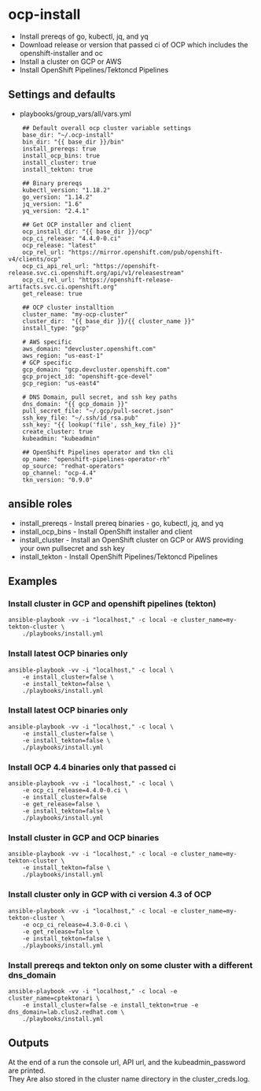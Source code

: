 # ocp-install
- Install prereqs of go, kubectl, jq, and yq
- Download release or version that passed ci of OCP which includes the openshift-installer and oc
- Install a cluster on GCP or AWS
- Install OpenShift Pipelines/Tektoncd Pipelines

## Settings and defaults

- playbooks/group_vars/all/vars.yml

```
    ## Default overall ocp cluster variable settings
    base_dir: "~/.ocp-install"
    bin_dir: "{{ base_dir }}/bin"
    install_prereqs: true
    install_ocp_bins: true
    install_cluster: true
    install_tekton: true
    
    ## Binary prereqs
    kubectl_version: "1.18.2"
    go_version: "1.14.2"
    jq_version: "1.6"
    yq_version: "2.4.1"
    
    ## Get OCP installer and client
    ocp_install_dir: "{{ base_dir }}/ocp"
    ocp_ci_release: "4.4.0-0.ci"
    ocp_release: "latest"
    ocp_rel_url: "https://mirror.openshift.com/pub/openshift-v4/clients/ocp"
    ocp_ci_api_rel_url: "https://openshift-release.svc.ci.openshift.org/api/v1/releasestream"
    ocp_ci_rel_url: "https://openshift-release-artifacts.svc.ci.openshift.org"
    get_release: true
    
    ## OCP cluster installtion
    cluster_name: "my-ocp-cluster"
    cluster_dir:  "{{ base_dir }}/{{ cluster_name }}"
    install_type: "gcp"
    
    # AWS specific
    aws_domain: "devcluster.openshift.com"
    aws_region: "us-east-1"
    # GCP specific
    gcp_domain: "gcp.devcluster.openshift.com"
    gcp_project_id: "openshift-gce-devel"
    gcp_region: "us-east4"
    
    # DNS Domain, pull secret, and ssh key paths
    dns_domain: "{{ gcp_domain }}"
    pull_secret_file: "~/.gcp/pull-secret.json"
    ssh_key_file: "~/.ssh/id_rsa.pub"
    ssh_key: "{{ lookup('file', ssh_key_file) }}"
    create_cluster: true
    kubeadmin: "kubeadmin"
    
    ## OpenShift Pipelines operator and tkn cli
    op_name: "openshift-pipelines-operator-rh"
    op_source: "redhat-operators"
    op_channel: "ocp-4.4"
    tkn_version: "0.9.0"
```

## ansible roles

- install_prereqs - Install prereq binaries - go, kubectl, jq, and yq  
- install_ocp_bins - Install OpenShift installer and client
- install_cluster - Install an OpenShift cluster on GCP or AWS providing your own pullsecret and ssh key
- install_tekton - Install OpenShift Pipelines/Tektoncd Pipelines

## Examples

### Install cluster in GCP and openshift pipelines (tekton)
```
ansible-playbook -vv -i "localhost," -c local -e cluster_name=my-tekton-cluster \
    ./playbooks/install.yml
```

### Install latest OCP binaries only
```
ansible-playbook -vv -i "localhost," -c local \
    -e install_cluster=false \
    -e install_tekton=false \ 
    ./playbooks/install.yml
```

### Install latest OCP binaries only
```
ansible-playbook -vv -i "localhost," -c local \
    -e install_cluster=false \
    -e install_tekton=false \ 
    ./playbooks/install.yml
```

### Install OCP 4.4 binaries only that passed ci
```
ansible-playbook -vv -i "localhost," -c local \
    -e ocp_ci_release=4.4.0-0.ci \
	-e install_cluster=false
    -e get_release=false \
    -e install_tekton=false \
    ./playbooks/install.yml
```

### Install cluster in GCP and OCP binaries
```
ansible-playbook -vv -i "localhost," -c local -e cluster_name=my-tekton-cluster \
    -e install_tekton=false \
    ./playbooks/install.yml
```

### Install cluster only in GCP with ci version 4.3 of OCP
```
ansible-playbook -vv -i "localhost," -c local -e cluster_name=my-tekton-cluster \
    -e ocp_ci_release=4.3.0-0.ci \
    -e get_release=false \
    -e install_tekton=false \
    ./playbooks/install.yml
```

### Install prereqs and tekton only on some cluster with a different dns_domain
```
ansible-playbook -vv -i "localhost," -c local -e cluster_name=cptektonari \
    -e install_cluster=false -e install_tekton=true -e dns_domain=lab.clus2.redhat.com \
    ./playbooks/install.yml
```

## Outputs
 
At the end of a run the console url, API url, and the kubeadmin_password are printed.  </br>
They Are also stored in the cluster name directory in the cluster_creds.log.
